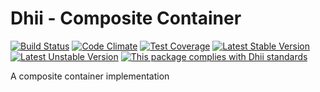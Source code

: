 # Dhii - Composite Container

[![Build Status](https://travis-ci.org/Dhii/composite-container.svg?branch=develop)](https://travis-ci.org/Dhii/composite-container)
[![Code Climate](https://codeclimate.com/github/Dhii/composite-container/badges/gpa.svg)](https://codeclimate.com/github/Dhii/composite-container)
[![Test Coverage](https://codeclimate.com/github/Dhii/composite-container/badges/coverage.svg)](https://codeclimate.com/github/Dhii/composite-container/coverage)
[![Latest Stable Version](https://poser.pugx.org/dhii/composite-container/version)](https://packagist.org/packages/dhii/composite-container)
[![Latest Unstable Version](https://poser.pugx.org/dhii/composite-container/v/unstable)](https://packagist.org/packages/dhii/composite-container)
[![This package complies with Dhii standards](https://img.shields.io/badge/Dhii-Compliant-green.svg?style=flat-square)][Dhii]

A composite container implementation

[Dhii]: https://github.com/Dhii/dhii
